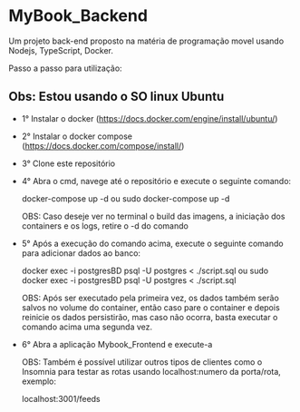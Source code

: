 # MyBook_Backend

Um projeto back-end proposto na matéria de programação movel usando Nodejs, TypeScript, Docker.

Passo a passo para utilização:

Obs: Estou usando o SO linux Ubuntu
---

- 1° Instalar o docker (<https://docs.docker.com/engine/install/ubuntu/>)
- 2° Instalar o docker compose (<https://docs.docker.com/compose/install/>)
- 3° Clone este repositório
- 4° Abra o cmd, navege até o repositório e execute o seguinte comando:

  docker-compose up -d 
  ou
  sudo docker-compose up -d
 
  OBS: Caso deseje ver no terminal o build das imagens, a iniciação dos containers e os logs, retire o -d do comando
  
- 5° Após a execução do comando acima, execute o seguinte comando para adicionar dados ao banco:

  docker exec -i postgresBD psql -U postgres < ./script.sql 
  ou 
  sudo docker exec -i postgresBD psql -U postgres < ./script.sql
  
  OBS: Após ser executado pela primeira vez, os dados também serão salvos no volume do container, então caso pare o container e depois reinicie os dados persistirão, mas caso não ocorra, basta executar o comando acima uma segunda vez.
  
- 6° Abra a aplicação Mybook_Frontend e execute-a

  OBS: Também é possível utilizar outros tipos de clientes como o Insomnia para testar as rotas usando localhost:numero da porta/rota, exemplo:

    localhost:3001/feeds
